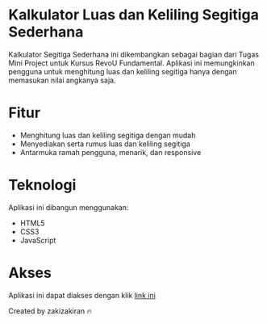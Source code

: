# Kalkulator Luas dan Keliling Segitiga Sederhana

Kalkulator Segitiga Sederhana ini dikembangkan sebagai bagian dari Tugas Mini Project untuk Kursus RevoU Fundamental. Aplikasi ini memungkinkan pengguna untuk menghitung luas dan keliling segitiga hanya dengan memasukan nilai angkanya saja.

# Fitur

* Menghitung luas dan keliling segitiga dengan mudah
* Menyediakan serta rumus luas dan keliling segitiga
* Antarmuka ramah pengguna, menarik, dan responsive

# Teknologi

Aplikasi ini dibangun menggunakan:
* HTML5
* CSS3
* JavaScript

# Akses

Aplikasi ini dapat diakses dengan klik [link ini](https://revou-fundamental-course.github.io/7-aug-23-zakizakiran/)

Created by zakizakiran 🔥
